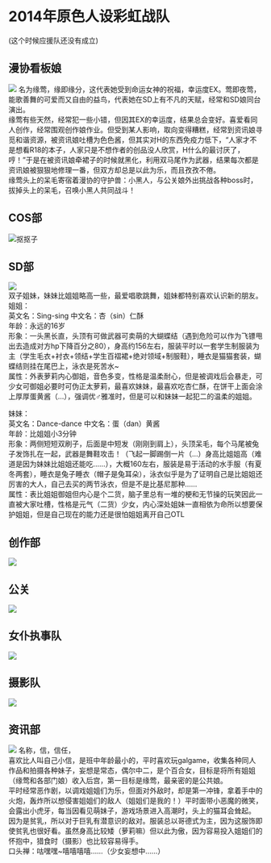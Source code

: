 # 2014年原色人设彩虹战队
(这个时候应援队还没有成立)

## 漫协看板娘
![](./imgs/yuanying.png)
名为缘莺，缘即缘分，这代表她受到命运女神的祝福，幸运度EX。莺即夜莺，能歌善舞的可爱而又自由的益鸟，代表她在SD上有不凡的天赋，经常和SD娘同台演出。  
缘莺有些天然，经常犯一些小错，但因其EX的幸运度，结果总会变好。喜爱看同人创作，经常围观创作娘作业。但受到某人影响，取向变得糟糕，经常到资讯娘寻觅和谐资源，被资讯娘吐槽为色色酱，但其实对H的东西免疫力低下，“人家才不是想看R18的本子，人家只是不想作者的创品没人欣赏，H什么的最讨厌了，哼！”于是在被资讯娘牵裙子的时候就黑化，利用双马尾作为武器，结果每次都是资讯娘被狠狠地修理一番，但双方却总是以此为乐，而且孜孜不倦。  
缘莺头上的呆毛寄宿着漫协的守护兽：小黑人，与公关娘外出挑战各种boss时，拔掉头上的呆毛，召唤小黑人共同战斗！

## COS部
![抠抠子](./imgs/cos.jpg)

## SD部
![](./imgs/SD.jpg)  
双子姐妹，妹妹比姐姐略高一些，最爱唱歌跳舞，姐妹都特别喜欢认识新的朋友。  
姐姐：  
英文名：Sing-sing 中文名：杏（sin）仁酥  
年龄：永远的16岁  
形象：一头黑长直，头顶有可做武器可卖萌的大蝴蝶结（遇到危险可以作为飞镖甩出去造成对方hp下降百分之80），身高约156左右，服装平时以一套学生制服装为主（学生毛衣+衬衣+领结+学生百褶裙+绝对领域+制服鞋），睡衣是猫猫套装，蝴蝶结则挂在尾巴上，泳衣是死苦水~  
属性：外表萝莉内心御姐，音色多变，性格是温柔耐心，但是被调戏后会暴走，可少女可御姐必要时可伪正太萝莉，最喜欢妹妹，最喜欢吃杏仁酥，在饼干上面会涂上厚厚蛋黄酱（…），强调优♂雅准时，但是可以和妹妹一起犯二的温柔的姐姐。

妹妹：  
英文名：Dance-dance  中文名：蛋（dan）黄酱  
年龄：比姐姐小3分钟  
形象：两侧短短双刷子，后面是中短发（刚刚到肩上），头顶呆毛，每个马尾被兔子发饰扎在一起，武器是舞鞋攻击！（飞起一脚踢倒一片（…）身高比姐姐高（难道是因为妹妹比姐姐还能吃……），大概160左右，服装是易于活动的水手服（有夏冬两套），睡衣是兔子睡衣（帽子是兔耳朵），泳衣似乎是为了证明自己是比姐姐还厉害的大人，自己去买的两节泳衣，但是不是比基尼那种……  
属性：表比姐姐御姐但内心是个二货，脑子里总有一堆的梗和无节操的玩笑因此一直被大家吐槽，性格是元气（二货）少女，内心深处姐妹一直相依为命所以想要保护姐姐，但是自己现在的能力还是很怕姐姐离开自己OTL


## 创作部
![](./imgs/Create.jpg)

## 公关
![](./imgs/PR.jpg)

## 女仆执事队
![](./imgs/Bulter.jpg)

## 摄影队
![](./imgs/Photo.jpg)

## 资讯部
![](./imgs/Info.jpg)
名称，信，信任，  
喜欢比人叫自己小信，是班中年龄最小的，平时喜欢玩galgame，收集各种同人作品和拍摄各种妹子，妄想是常态，偶尔中二，是个百合女，目标是将所有姐姐（缘莺和各部门娘）收入后宫，第一目标是缘莺，最亲密的是公共娘。  
平时经常恶作剧，以调戏姐姐们为乐，但面对外敌时，却是第一冲锋，拿着手中的火炮，轰炸所以想侵害姐姐们的敌人（姐姐们是我的！）平时面带小恶魔的微笑，会露出小虎牙，每当因看见萌妹子，游戏场景进入高潮时，头上的猫耳会耸起。  
因为是贫乳，所以对于巨乳有潜意识的敌对。服装总以哥德式为主，因为这服饰即使贫乳也很好看。虽然身高比较矮（萝莉嘛）但以此为傲，因为容易投入姐姐们的怀抱中，猎食时（摄影）也比较容易得手。  
口头禅：咕嘿嘿~嘻嘻嘻嘻……（少女妄想中……）